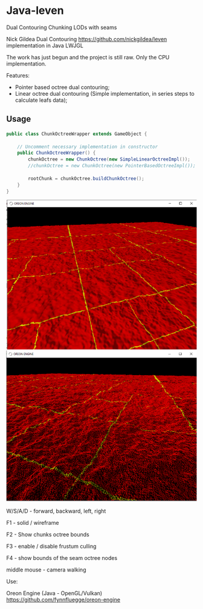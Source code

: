 # Java-leven

Dual Contouring Chunking LODs with seams

Nick Gildea Dual Contouring https://github.com/nickgildea/leven implementation in Java LWJGL

The work has just begun and the project is still raw. Only the CPU implementation.

Features:
- Pointer based octree dual contouring;
- Linear octree dual contouring (Simple implementation, in series steps to calculate leafs data);

## Usage

```java
public class ChunkOctreeWrapper extends GameObject {
 
    // Uncomment necessary implementation in constructor
    public ChunkOctreeWrapper() {
        chunkOctree = new ChunkOctree(new SimpleLinearOctreeImpl());
        //chunkOctree = new ChunkOctree(new PointerBasedOctreeImpl());

        rootChunk = chunkOctree.buildChunkOctree();
    }
}
```

<img src="res/logo/screens/screen-01.png" width="800" />
<img src="res/logo/screens/screen-02.png" width="800" />

W/S/A/D - forward, backward, left, right

F1 - solid / wireframe

F2 - Show chunks octree bounds

F3 - enable / disable frustum culling

F4 - show bounds of the seam octree nodes 

middle mouse - camera walking

Use:

Oreon Engine (Java - OpenGL/Vulkan) https://github.com/fynnfluegge/oreon-engine